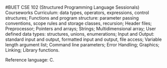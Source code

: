 #BUET CSE 102 (Structured Programming Language Sessionals) Courseworks
Curriculum: data types, operators, expressions, control structures; Functions and program structure: parameter passing conventions, scope rules and storage classes, recursion; Header files; Preprocessor; Pointers and arrays; Strings; Multidimensional array; User defined data types: structures, unions, enumerations; Input and Output: standard input and output, formatted input and output, file access; Variable length argument list; Command line parameters; Error Handling; Graphics; Linking; Library functions.

Reference language: C.
